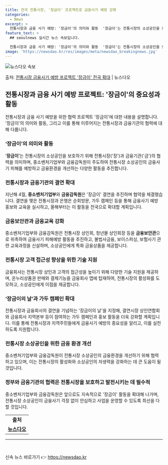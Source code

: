 ```yaml
---
title: 전국 전통시장, '장금이' 프로젝트로 금융사기 예방 강화
categories:
  - News
excerpt: >
  전통시장과 금융 사기 예방: '장금이'의 의미와 활동  '장금이'는 전통시장의 소상공인을 보호하기 위해 전통…
feature_text: >
  ## seoulnews 실시간 뉴스 속보입니다.

  전통시장과 금융 사기 예방: '장금이'의 의미와 활동  '장금이'는 전통시장의 소상공인을 보호하기 위해 전통…
image: 'https://newsdao.kr/res/images/meta/newsdao_breakingnews.jpg'
---
```


![뉴스다오 속보](https://newsdao.kr/res/images/meta/newsdao_breakingnews.jpg)

<p>출처: <a href="https://newsdao.kr/4171" rel="dofollow">전통시장 금융사기 예방 프로젝트 '장금이' 전국 확대</a> | 뉴스다오</p>

<h2 data-ke-size="size26">전통시장과 금융 사기 예방 프로젝트: '장금이'의 중요성과 활동</h2>
<p data-ke-size="size16">전통시장과 금융 사기 예방을 위한 협력 프로젝트 '장금이'에 대한 내용을 설명합니다. '장금이'의 의미와 활동, 그리고 이를 통해 이루어지는 전통시장과 금융기관의 협력에 대해 다룹니다.</p>

<h3 data-ke-size="size24">‘장금이’의 의미와 활동</h3>
<p data-ke-size="size16">‘<b>장금이</b>’는 전통시장의 소상공인을 보호하기 위해 전통시장('장')과 금융기관('금')의 협력을 의미하며, 중소벤처기업부와 금융감독원이 주도하여 전통시장 소상공인의 금융사기 피해를 예방하고 금융환경을 개선하는 다양한 활동을 추진합니다.</p>

<h3 data-ke-size="size24">전통시장과 금융기관의 결연 확대</h3>
<p data-ke-size="size16">지난해 4월, <b>중소벤처기업부</b>와 <b>금융감독원</b>은 '장금이' 결연을 추진하며 협약을 체결했습니다. 결연을 맺은 전통시장과 은행은 순회방문, 가두 캠페인 등을 통해 금융사기 예방 홍보와 교육을 실시하고, 올해부터는 이 활동을 전국으로 확대할 계획입니다.</p>

<h3 data-ke-size="size24">금융보안관과 금융교육 강화</h3>
<p data-ke-size="size16">중소벤처기업부와 금융감독원은 전통시장 상인회, 청년몰 상인회장 등을 <b>금융보안관</b>으로 위촉하여 금융사기 피해예방 활동을 추진하고, 불법사금융, 보이스피싱, 보험사기 관련 교육과정을 신설하며, 소상공인에게 특화 금융상품을 제공합니다.</p>

<h3 data-ke-size="size24">전통시장 고객 접근성 향상을 위한 기술 지원</h3>
<p data-ke-size="size16">금융회사는 전통시장 상인과 고객의 접근성을 높이기 위해 다양한 기술 지원을 제공하며, 온누리상품권 판매와 결제기능을 금융회사 앱에 탑재하여, 전통시장의 활성화를 도모하고, 소상공인에게 이점을 제공합니다.</p>

<h3 data-ke-size="size24">‘장금이의 날’과 가두 캠페인 확대</h3>
<p data-ke-size="size16">전통시장과 금융회사의 결연을 기념하는 '장금이의 날'을 지정해, 결연시장 상인연합회와 금융회사 지역본부 등이 참여하는 가두 캠페인과 홍보 활동을 더욱 강화할 계획입니다. 이를 통해 전통시장과 지역주민들에게 금융사기 예방의 중요성을 알리고, 이를 실천하도록 지원합니다.</p>

<h3 data-ke-size="size24">전통시장 소상공인을 위한 금융 환경 개선</h3>
<p data-ke-size="size16">중소벤처기업부와 금융감독원이 전통시장 소상공인의 금융환경을 개선하기 위해 협력하고 있으며, 이는 전통시장의 활성화와 소상공인의 자생력을 강화하는 데 큰 도움이 될 것입니다.</p>

<h3 data-ke-size="size24">정부와 금융기관의 협력은 전통시장을 보호하고 발전시키는 데 필수적</h3>
<p data-ke-size="size16">중소벤처기업부와 금융감독원은 앞으로도 지속적으로 '장금이' 활동을 확대해 나가며, 전통시장 소상공인이 금융사기 걱정 없이 안심하고 사업을 운영할 수 있도록 최선을 다할 것입니다.</p>
<table>
	<tbody>
		<tr>
			<td style="text-align: center; height: 17px;"><b>출처</b></td>
		</tr>
		<tr>
			<td style="text-align: center; height: 17px;"><a href="https://newsdao.kr/4171"><b>뉴스다오</b></a></td>
		</tr>
	</tbody>
</table>
<hr>

<p data-ke-size="size16">&nbsp;</p> 

신속 뉴스 바로가기 👉 <a href="https://newsdao.kr" rel="dofollow">https://newsdao.kr</a>


